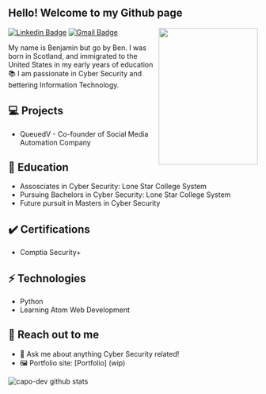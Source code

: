 <h2> Hello! Welcome to my Github page </h2>

<img align='right' src='https://i.pinimg.com/originals/dd/d8/ff/ddd8ff292a30b9ad856856aa920d1081.gif' height='275' width='200"'>

[![Linkedin Badge](https://img.shields.io/badge/-Linkedin-blue?style=flat-square&logo=Linkedin&logoColor=white)](https://www.linkedin.com/) 
[![Gmail Badge](https://img.shields.io/badge/-Gmail-Red?style=flat-square&logo=Gmail&logoColor=white&link=mailto:bengray190@gmail.com)](mailto:bengray190@gmail.com)

My name is Benjamin but go by Ben. I was born in Scotland, and immigrated to the United States in my early years of education 📚
I am passionate in Cyber Security and bettering Information Technology.

## 💻 Projects
* QueuedV - Co-founder of Social Media Automation Company

##  📖 Education
- Assosciates in Cyber Security: Lone Star College System
- Pursuing Bachelors in Cyber Security: Lone Star College System
- Future pursuit in Masters in Cyber Security

## ✔️ Certifications
- Comptia Security+

## ⚡ Technologies 
- Python
- Learning Atom Web Development

## 👋 Reach out to me 
- 💬 Ask me about anything Cyber Security related!
- 🖼️ Portfolio site: [Portfolio] (wip)

![capo-dev github stats](https://github-readme-stats.vercel.app/api?username=capo-dev&hide=["issues"]&show_icons=true)

